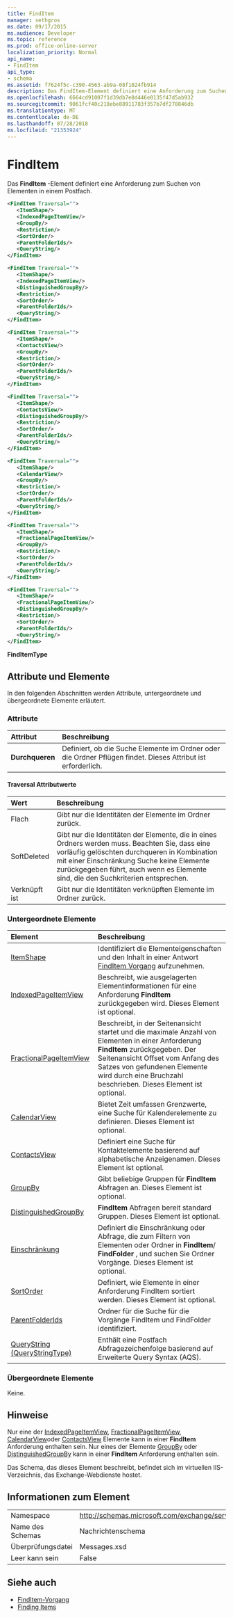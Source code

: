 ```yaml
---
title: FindItem
manager: sethgros
ms.date: 09/17/2015
ms.audience: Developer
ms.topic: reference
ms.prod: office-online-server
localization_priority: Normal
api_name:
- FindItem
api_type:
- schema
ms.assetid: f7624f5c-c390-4563-ab9a-08f1024fb914
description: Das FindItem-Element definiert eine Anforderung zum Suchen von Elementen in einem Postfach.
ms.openlocfilehash: 6664cd91007f1d39db7e8d446e0135f47d5ab932
ms.sourcegitcommit: 9061fcf40c218ebe88911783f357b7df278846db
ms.translationtype: MT
ms.contentlocale: de-DE
ms.lasthandoff: 07/28/2018
ms.locfileid: "21353924"
---
```

# <a name="finditem"></a>FindItem

Das **FindItem** -Element definiert eine Anforderung zum Suchen von Elementen in einem Postfach. 
  
```xml
<FindItem Traversal="">
   <ItemShape/>
   <IndexedPageItemView/>
   <GroupBy/>
   <Restriction/>
   <SortOrder/>
   <ParentFolderIds/>
   <QueryString/>
</FindItem>
```

```xml
<FindItem Traversal="">
   <ItemShape/>
   <IndexedPageItemView/>
   <DistinguishedGroupBy/>
   <Restriction/>
   <SortOrder/>
   <ParentFolderIds/>
   <QueryString/>
</FindItem>
```

```xml
<FindItem Traversal="">
   <ItemShape/>
   <ContactsView/>
   <GroupBy/>
   <Restriction/>
   <SortOrder/>
   <ParentFolderIds/>
   <QueryString/>
</FindItem>
```

```xml
<FindItem Traversal="">
   <ItemShape/>
   <ContactsView/> 
   <DistinguishedGroupBy/>
   <Restriction/>
   <SortOrder/>
   <ParentFolderIds/>
   <QueryString/>
</FindItem>
```

```xml
<FindItem Traversal="">
   <ItemShape/>
   <CalendarView/>
   <GroupBy/>
   <Restriction/>
   <SortOrder/>
   <ParentFolderIds/>
   <QueryString/>
</FindItem>
```

```xml
<FindItem Traversal="">
   <ItemShape/>
   <FractionalPageItemView/>
   <GroupBy/>
   <Restriction/>
   <SortOrder/>
   <ParentFolderIds/>
   <QueryString/>
</FindItem>
```

```xml
<FindItem Traversal="">
   <ItemShape/>
   <FractionalPageItemView/>
   <DistinguishedGroupBy/>
   <Restriction/>
   <SortOrder/>
   <ParentFolderIds/>
   <QueryString/>
</FindItem>
```


**FindItemType**

## <a name="attributes-and-elements"></a>Attribute und Elemente

In den folgenden Abschnitten werden Attribute, untergeordnete und übergeordnete Elemente erläutert.
  
### <a name="attributes"></a>Attribute

|**Attribut**|**Beschreibung**|
|:-----|:-----|
|**Durchqueren** <br/> |Definiert, ob die Suche Elemente im Ordner oder die Ordner Pflügen findet. Dieses Attribut ist erforderlich.  <br/> |
   
#### <a name="traversal-attribute-values"></a>Traversal Attributwerte

|**Wert**|**Beschreibung**|
|:-----|:-----|
|Flach  <br/> |Gibt nur die Identitäten der Elemente im Ordner zurück.  <br/> |
|SoftDeleted  <br/> |Gibt nur die Identitäten der Elemente, die in eines Ordners werden muss. Beachten Sie, dass eine vorläufig gelöschten durchqueren in Kombination mit einer Einschränkung Suche keine Elemente zurückgegeben führt, auch wenn es Elemente sind, die den Suchkriterien entsprechen.  <br/> |
|Verknüpft ist  <br/> |Gibt nur die Identitäten verknüpften Elemente im Ordner zurück.  <br/> |
   
### <a name="child-elements"></a>Untergeordnete Elemente

|**Element**|**Beschreibung**|
|:-----|:-----|
|[ItemShape](itemshape.md) <br/> |Identifiziert die Elementeigenschaften und den Inhalt in einer Antwort [FindItem Vorgang](finditem-operation.md) aufzunehmen.  <br/> |
|[IndexedPageItemView](indexedpageitemview.md) <br/> |Beschreibt, wie ausgelagerten Elementinformationen für eine Anforderung **FindItem** zurückgegeben wird. Dieses Element ist optional.  <br/> |
|[FractionalPageItemView](fractionalpageitemview.md) <br/> |Beschreibt, in der Seitenansicht startet und die maximale Anzahl von Elementen in einer Anforderung **FindItem** zurückgegeben. Der Seitenansicht Offset vom Anfang des Satzes von gefundenen Elemente wird durch eine Bruchzahl beschrieben. Dieses Element ist optional.  <br/> |
|[CalendarView](calendarview.md) <br/> |Bietet Zeit umfassen Grenzwerte, eine Suche für Kalenderelemente zu definieren. Dieses Element ist optional.  <br/> |
|[ContactsView](contactsview.md) <br/> |Definiert eine Suche für Kontaktelemente basierend auf alphabetische Anzeigenamen. Dieses Element ist optional.  <br/> |
|[GroupBy](groupby.md) <br/> |Gibt beliebige Gruppen für **FindItem** Abfragen an. Dieses Element ist optional.  <br/> |
|[DistinguishedGroupBy](distinguishedgroupby.md) <br/> |**FindItem** Abfragen bereit standard Gruppen. Dieses Element ist optional.  <br/> |
|[Einschränkung](restriction.md) <br/> |Definiert die Einschränkung oder Abfrage, die zum Filtern von Elementen oder Ordner in **FindItem**/ **FindFolder** , und suchen Sie Ordner Vorgänge. Dieses Element ist optional.  <br/> |
|[SortOrder](sortorder.md) <br/> |Definiert, wie Elemente in einer Anforderung FindItem sortiert werden. Dieses Element ist optional.  <br/> |
|[ParentFolderIds](parentfolderids.md) <br/> |Ordner für die Suche für die Vorgänge FindItem und FindFolder identifiziert.  <br/> |
|[QueryString (QueryStringType)](querystring-querystringtype.md) <br/> |Enthält eine Postfach Abfragezeichenfolge basierend auf Erweiterte Query Syntax (AQS).  <br/> |
   
### <a name="parent-elements"></a>Übergeordnete Elemente

Keine.
  
## <a name="remarks"></a>Hinweise

Nur eine der [IndexedPageItemView](indexedpageitemview.md), [FractionalPageItemView](fractionalpageitemview.md), [CalendarView](calendarview.md)oder [ContactsView](contactsview.md) Elemente kann in einer **FindItem** Anforderung enthalten sein. Nur eines der Elemente [GroupBy](groupby.md) oder [DistinguishedGroupBy](distinguishedgroupby.md) kann in einer **FindItem** Anforderung enthalten sein. 
  
Das Schema, das dieses Element beschreibt, befindet sich im virtuellen IIS-Verzeichnis, das Exchange-Webdienste hostet.
  
## <a name="element-information"></a>Informationen zum Element

|||
|:-----|:-----|
|Namespace  <br/> |http://schemas.microsoft.com/exchange/services/2006/messages  <br/> |
|Name des Schemas  <br/> |Nachrichtenschema  <br/> |
|Überprüfungsdatei  <br/> |Messages.xsd  <br/> |
|Leer kann sein  <br/> |False  <br/> |
   
## <a name="see-also"></a>Siehe auch

- [FindItem-Vorgang](finditem-operation.md)
- [Finding Items](http://msdn.microsoft.com/library/63af1f9c-464b-4fca-9ae3-3d60f24ca93c%28Office.15%29.aspx)

